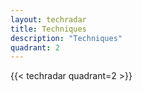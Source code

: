 ```yaml
---
layout: techradar
title: Techniques
description: "Techniques"
quadrant: 2
---
```

{{< techradar quadrant=2 >}}
